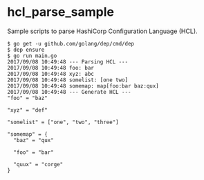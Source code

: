 # hcl_parse_sample
Sample scripts to parse HashiCorp Configuration Language (HCL).


```console
$ go get -u github.com/golang/dep/cmd/dep
$ dep ensure
$ go run main.go
2017/09/08 10:49:48 --- Parsing HCL ---
2017/09/08 10:49:48 foo: bar
2017/09/08 10:49:48 xyz: abc
2017/09/08 10:49:48 somelist: [one two]
2017/09/08 10:49:48 somemap: map[foo:bar baz:qux]
2017/09/08 10:49:48 --- Generate HCL ---
"foo" = "baz"

"xyz" = "def"

"somelist" = ["one", "two", "three"]

"somemap" = {
  "baz" = "qux"

  "foo" = "bar"

  "quux" = "corge"
}
```